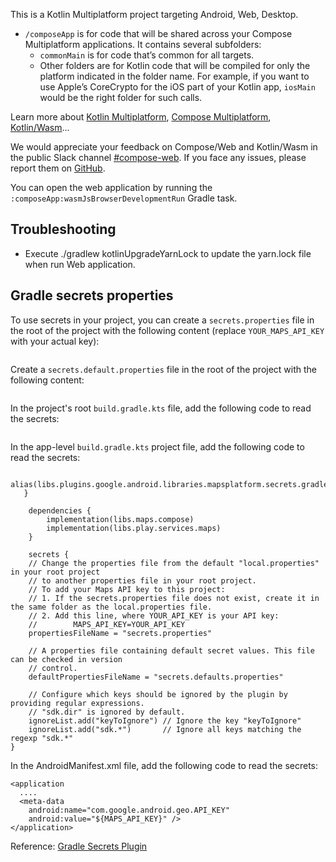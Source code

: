 This is a Kotlin Multiplatform project targeting Android, Web, Desktop.

* `/composeApp` is for code that will be shared across your Compose Multiplatform applications.
  It contains several subfolders:
  - `commonMain` is for code that’s common for all targets.
  - Other folders are for Kotlin code that will be compiled for only the platform indicated in the folder name.
    For example, if you want to use Apple’s CoreCrypto for the iOS part of your Kotlin app,
    `iosMain` would be the right folder for such calls.


Learn more about [Kotlin Multiplatform](https://www.jetbrains.com/help/kotlin-multiplatform-dev/get-started.html),
[Compose Multiplatform](https://github.com/JetBrains/compose-multiplatform/#compose-multiplatform),
[Kotlin/Wasm](https://kotl.in/wasm/)…

We would appreciate your feedback on Compose/Web and Kotlin/Wasm in the public Slack channel [#compose-web](https://slack-chats.kotlinlang.org/c/compose-web).
If you face any issues, please report them on [GitHub](https://github.com/JetBrains/compose-multiplatform/issues).

You can open the web application by running the `:composeApp:wasmJsBrowserDevelopmentRun` Gradle task.

## Troubleshooting

- Execute ./gradlew kotlinUpgradeYarnLock to update the yarn.lock file when run Web application.

## Gradle secrets properties

To use secrets in your project, you can create a `secrets.properties` file in the root of the project with the following content (replace `YOUR_MAPS_API_KEY` with your actual key):
```MAPS_API_KEY=YOUR_MAPS_API_KEY
```

Create a `secrets.default.properties` file in the root of the project with the following content:
```MAPS_API_KEY=DEFAULT_API_KEY
```

In the project's root `build.gradle.kts` file, add the following code to read the secrets:
```alias(libs.plugins.google.android.libraries.mapsplatform.secrets.gradle.plugin) apply false
``` 

In the app-level `build.gradle.kts` project file, add the following code to read the secrets:
```plugins {
    alias(libs.plugins.google.android.libraries.mapsplatform.secrets.gradle.plugin)
   }

    dependencies {
        implementation(libs.maps.compose)
        implementation(libs.play.services.maps)
    }

    secrets {
    // Change the properties file from the default "local.properties" in your root project
    // to another properties file in your root project.
    // To add your Maps API key to this project:
    // 1. If the secrets.properties file does not exist, create it in the same folder as the local.properties file.
    // 2. Add this line, where YOUR_API_KEY is your API key:
    //        MAPS_API_KEY=YOUR_API_KEY
    propertiesFileName = "secrets.properties"

    // A properties file containing default secret values. This file can be checked in version
    // control.
    defaultPropertiesFileName = "secrets.defaults.properties"

    // Configure which keys should be ignored by the plugin by providing regular expressions.
    // "sdk.dir" is ignored by default.
    ignoreList.add("keyToIgnore") // Ignore the key "keyToIgnore"
    ignoreList.add("sdk.*")       // Ignore all keys matching the regexp "sdk.*"
}
```

In the AndroidManifest.xml file, add the following code to read the secrets:
```
<application
  ....
  <meta-data
    android:name="com.google.android.geo.API_KEY"
    android:value="${MAPS_API_KEY}" />
</application>
```

Reference: [Gradle Secrets Plugin](https://github.com/google/secrets-gradle-plugin)
